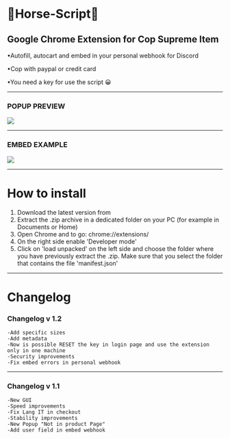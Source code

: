 # <h1>🐴Horse-Script🐴</h1>

<h2>Google Chrome Extension for Cop Supreme Item</h2>
<p>•Autofill, autocart and embed in your personal webhook for Discord</p>
<p>•Cop with paypal or credit card</p>
<p>•You need a key for use the script 😀</p>

<hr>

<h3>POPUP PREVIEW</h3>
<img src="https://i.ibb.co/2SVtj1L/popup.jpg">
<hr>
<h3>EMBED EXAMPLE</h3>
<img src="https://i.ibb.co/k6LVp4D/Embed.jpg">

<hr>

<h1>How to install</h1>
<ol>
  <li>Download the latest version from </li>
  <li>Extract the .zip archive in a dedicated folder on your PC (for example in Documents or Home)</li>
  <li>Open Chrome and to go: chrome://extensions/</li>
  <li>On the right side enable 'Developer mode'</li>
  <li>Click on 'load unpacked' on the left side and choose the folder where you have previously extract the .zip. Make sure that you select the folder that contains the file 'manifest.json'</li>
</ol>

<hr>

<h1>Changelog</h1>

<h3>Changelog v 1.2</h3>

```
-Add specific sizes
-Add metadata
-Now is possible RESET the key in login page and use the extension only in one machine
-Security improvements
-Fix embed errors in personal webhook

```
<hr>

<h3>Changelog v 1.1</h3>

```
-New GUI
-Speed improvements
-Fix Lang IT in checkout
-Stability improvements
-New Popup "Not in product Page"
-Add user field in embed webhook

```





